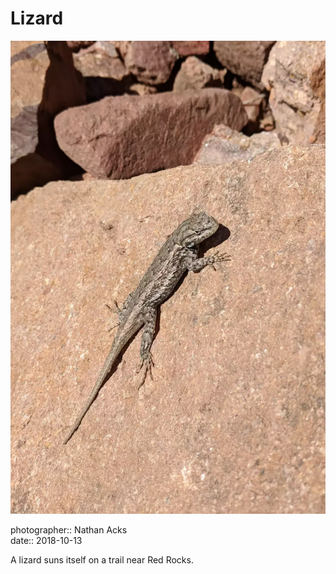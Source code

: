 # Lizard

![A brown lizard suns itself on a red rock](assets/2018-10-13-lizard.webp)

photographer:: Nathan Acks  
date:: 2018-10-13

A lizard suns itself on a trail near Red Rocks.
